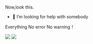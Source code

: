 Now,look this.

- 🤔 I’m looking for help with somebody


Everything No error No warning！

![](https://github-readme-stats.vercel.app/api?username=regular109&show_icons=true&theme=dark&count_private=true)
![](https://github-readme-stats.vercel.app/api/top-langs/?username=regular109&theme=dark&layout=compact)
<!--
**regular109/regular109** is a ✨ _special_ ✨ repository because its `README.md` (this file) appears on your GitHub profile.

Here are some ideas to get you started:

- 🔭 I’m currently working on ...
- 🌱 I’m currently learning ...
- 👯 I’m looking to collaborate on ...
- 🤔 I’m looking for help with ...
- 💬 Ask me about ...
- 📫 How to reach me: ...
- 😄 Pronouns: ...
- ⚡ Fun fact: ...
-->

